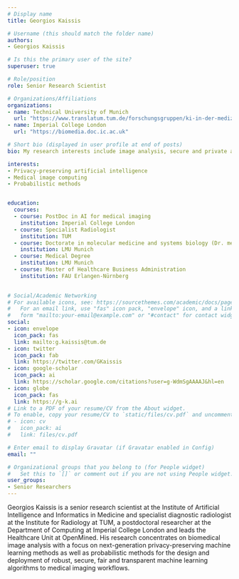 ```yaml
---
# Display name
title: Georgios Kaissis

# Username (this should match the folder name)
authors:
- Georgios Kaissis

# Is this the primary user of the site?
superuser: true

# Role/position
role: Senior Research Scientist

# Organizations/Affiliations
organizations:
- name: Technical University of Munich
  url: "https://www.translatum.tum.de/forschungsgruppen/ki-in-der-medizin/"
- name: Imperial College London
  url: "https://biomedia.doc.ic.ac.uk"

# Short bio (displayed in user profile at end of posts)
bio: My research interests include image analysis, secure and private artificial intelligence and probabilistic modelling.

interests:
- Privacy-preserving artificial intelligence
- Medical image computing
- Probabilistic methods


education:
  courses:
  - course: PostDoc in AI for medical imaging
    institution: Imperial College London
  - course: Specialist Radiologist
    institution: TUM
  - course: Doctorate in molecular medicine and systems biology (Dr. med.)
    institution: LMU Munich
  - course: Medical Degree
    institution: LMU Munich
  - course: Master of Healthcare Business Administration
    institution: FAU Erlangen-Nürnberg

 
# Social/Academic Networking
# For available icons, see: https://sourcethemes.com/academic/docs/page-builder/#icons
#   For an email link, use "fas" icon pack, "envelope" icon, and a link in the
#   form "mailto:your-email@example.com" or "#contact" for contact widget.
social:
- icon: envelope
  icon_pack: fas
  link: mailto:g.kaissis@tum.de
- icon: twitter
  icon_pack: fab
  link: https://twitter.com/GKaissis
- icon: google-scholar
  icon_pack: ai
  link: https://scholar.google.com/citations?user=g-WdmSgAAAAJ&hl=en
- icon: globe
  icon_pack: fas
  link: https://g-k.ai
# Link to a PDF of your resume/CV from the About widget.
# To enable, copy your resume/CV to `static/files/cv.pdf` and uncomment the lines below.
# - icon: cv
#   icon_pack: ai
#   link: files/cv.pdf

# Enter email to display Gravatar (if Gravatar enabled in Config)
email: ""

# Organizational groups that you belong to (for People widget)
#   Set this to `[]` or comment out if you are not using People widget.
user_groups:
- Senior Researchers
---
```


Georgios Kaissis is a senior research scientist at the Institute of Artificial Intelligence and Informatics in Medicine and specialist diagnostic radiologist at the Institute for Radiology at TUM, a postdoctoral researcher at the Department of Computing at Imperial College London and leads the Healthcare Unit at OpenMined. His research concentrates on biomedical image analysis with a focus on next-generation privacy-preserving machine learning methods as well as probabilistic methods for the design and deployment of robust, secure, fair and transparent machine learning algorithms to medical imaging workflows. 


